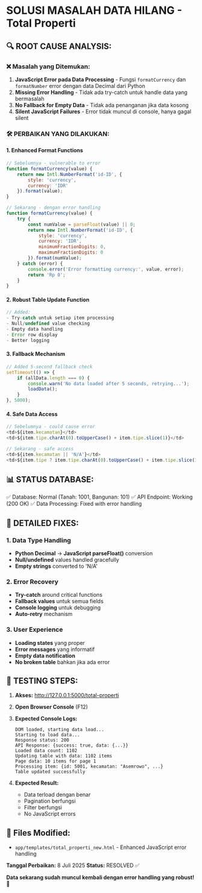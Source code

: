 # SOLUSI MASALAH DATA HILANG - Total Properti

## 🔍 **ROOT CAUSE ANALYSIS:**

### ❌ **Masalah yang Ditemukan:**
1. **JavaScript Error pada Data Processing** - Fungsi `formatCurrency` dan `formatNumber` error dengan data Decimal dari Python
2. **Missing Error Handling** - Tidak ada try-catch untuk handle data yang bermasalah
3. **No Fallback for Empty Data** - Tidak ada penanganan jika data kosong
4. **Silent JavaScript Failures** - Error tidak muncul di console, hanya gagal silent

### 🛠️ **PERBAIKAN YANG DILAKUKAN:**

#### 1. **Enhanced Format Functions**
```javascript
// Sebelumnya - vulnerable to error
function formatCurrency(value) {
    return new Intl.NumberFormat('id-ID', {
        style: 'currency',
        currency: 'IDR'
    }).format(value);
}

// Sekarang - dengan error handling
function formatCurrency(value) {
    try {
        const numValue = parseFloat(value) || 0;
        return new Intl.NumberFormat('id-ID', {
            style: 'currency',
            currency: 'IDR',
            minimumFractionDigits: 0,
            maximumFractionDigits: 0
        }).format(numValue);
    } catch (error) {
        console.error('Error formatting currency:', value, error);
        return 'Rp 0';
    }
}
```

#### 2. **Robust Table Update Function**
```javascript
// Added:
- Try-catch untuk setiap item processing
- Null/undefined value checking
- Empty data handling
- Error row display
- Better logging
```

#### 3. **Fallback Mechanism**
```javascript
// Added 5-second fallback check
setTimeout(() => {
    if (allData.length === 0) {
        console.warn('No data loaded after 5 seconds, retrying...');
        loadData();
    }
}, 5000);
```

#### 4. **Safe Data Access**
```javascript
// Sebelumnya - could cause error
<td>${item.kecamatan}</td>
<td>${item.tipe.charAt(0).toUpperCase() + item.tipe.slice(1)}</td>

// Sekarang - safe access
<td>${item.kecamatan || 'N/A'}</td>
<td>${item.tipe ? item.tipe.charAt(0).toUpperCase() + item.tipe.slice(1) : 'N/A'}</td>
```

## 📊 **STATUS DATABASE:**
✅ Database: Normal (Tanah: 1001, Bangunan: 101)
✅ API Endpoint: Working (200 OK)
✅ Data Processing: Fixed with error handling

## 🔧 **DETAILED FIXES:**

### 1. **Data Type Handling**
- **Python Decimal** → **JavaScript parseFloat()** conversion
- **Null/undefined** values handled gracefully
- **Empty strings** converted to 'N/A'

### 2. **Error Recovery**
- **Try-catch** around critical functions
- **Fallback values** untuk semua fields
- **Console logging** untuk debugging
- **Auto-retry** mechanism

### 3. **User Experience**
- **Loading states** yang proper
- **Error messages** yang informatif
- **Empty data notification**
- **No broken table** bahkan jika ada error

## 🚀 **TESTING STEPS:**

1. **Akses:** http://127.0.0.1:5000/total-properti
2. **Open Browser Console** (F12)
3. **Expected Console Logs:**
   ```
   DOM loaded, starting data load...
   Starting to load data...
   Response status: 200
   API Response: {success: true, data: {...}}
   Loaded data count: 1102
   Updating table with data: 1102 items
   Page data: 10 items for page 1
   Processing item: {id: 5001, kecamatan: "Asemrowo", ...}
   Table updated successfully
   ```

4. **Expected Result:**
   - Data terload dengan benar
   - Pagination berfungsi
   - Filter berfungsi
   - No JavaScript errors

## 📁 **Files Modified:**
- `app/templates/total_properti_new.html` - Enhanced JavaScript error handling

**Tanggal Perbaikan:** 8 Juli 2025
**Status:** RESOLVED ✅

**Data sekarang sudah muncul kembali dengan error handling yang robust!** 🎉
